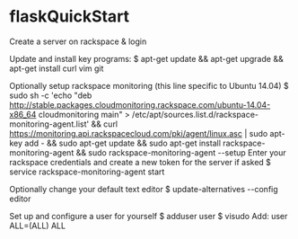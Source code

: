 # flaskQuickStart
Create a server on rackspace & login

Update and install key programs:
$ apt-get update &&  apt-get upgrade && apt-get install curl vim git

Optionally setup rackspace monitoring (this line specific to Ubuntu 14.04)
$ sudo sh -c 'echo "deb http://stable.packages.cloudmonitoring.rackspace.com/ubuntu-14.04-x86_64 cloudmonitoring main" > /etc/apt/sources.list.d/rackspace-monitoring-agent.list' && curl https://monitoring.api.rackspacecloud.com/pki/agent/linux.asc | sudo apt-key add - && sudo apt-get update && sudo apt-get install rackspace-monitoring-agent && sudo rackspace-monitoring-agent --setup
Enter your rackspace credentials and create a new token for the server if asked
$ service rackspace-monitoring-agent start

Optionally change your default text editor
$ update-alternatives --config editor

Set up and configure a user for yourself
$ adduser user
$ visudo
  Add: user ALL=(ALL) ALL

